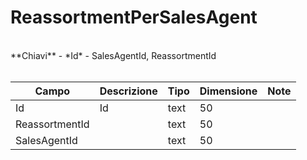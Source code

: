 # ReassortmentPerSalesAgent

<br>
**Chiavi**
- *Id*
- SalesAgentId, ReassortmentId
<br><br>

| Campo | Descrizione | Tipo | Dimensione | Note |
| --- | --- | --- | --- | --- |
| Id | Id | text | 50 |  |
| ReassortmentId |  | text | 50 |  |
| SalesAgentId |  | text | 50 |  |

